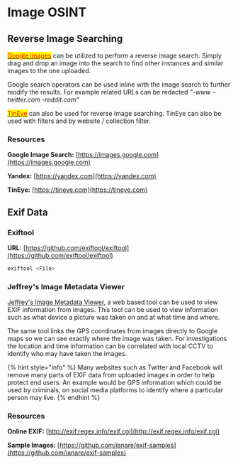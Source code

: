# Image OSINT

## Reverse Image Searching


[<mark style="color:red;">Google images</mark>](https://www.google.com/imghp?hl=en) can be utilized to perform a reverse image search. Simply drag and drop an image into the search to find other instances and similar images to the one uploaded.

Google search operators can be used inline with the image search to further modify the results. For example related URLs can be redacted _"-www -twitter.com -reddit.com"_


[<mark style="color:red;">TinEye</mark>](https://tineye.com) can also be used for reverse image searching. TinEye can also be used with filters and by website / collection filter.



### Resources

**Google Image Search:** [https://images.google.com](https://images.google.com)

**Yandex:** [https://yandex.com](https://yandex.com)

**TinEye:** [https://tineye.com](https://tineye.com)

## Exif Data

### Exiftool

**URL:** [https://github.com/exiftool/exiftool](https://github.com/exiftool/exiftool)

```bash
exiftool <File>
```


### Jeffrey's Image Metadata Viewer

[Jeffrey's Image Metadata Viewer](http://exif.regex.info/exif.cgi), a web based tool can be used to view EXIF information from images. This tool can be used to view information such as what device a picture was taken on and at what time and where.


The same tool links the GPS coordinates from images directly to Google maps so we can see exactly where the image was taken. For investigations the location and time information can be correlated with local CCTV to identify who may have taken the images.

{% hint style="info" %}
Many websites such as Twitter and Facebook will remove many parts of EXIF data from uploaded images in order to help protect end users. An example would be GPS information which could be used by criminals, on social media platforms to identify where a particular person may live.
{% endhint %}

### Resources

**Online EXIF:** [http://exif.regex.info/exif.cgi](http://exif.regex.info/exif.cgi)

**Sample Images:** [https://github.com/ianare/exif-samples](https://github.com/ianare/exif-samples)
